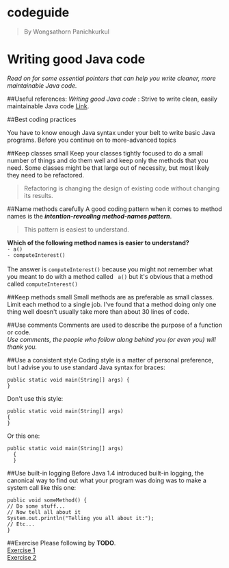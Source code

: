# codeguide
>By Wongsathorn Panichkurkul
# Writing good Java code
*Read on for some essential pointers that can help you write cleaner, more maintainable Java code.*

##Useful references:
*Writing good Java code* : Strive to write clean, easily maintainable Java code [Link](http://www.ibm.com/developerworks/library/j-perry-writing-good-java-code/index.html).

##Best coding practices

You have to know enough Java syntax under your belt to write basic Java programs. Before you continue on to more-advanced topics

##Keep classes small
Keep your classes tightly focused to do a small number of things and do them well and keep only the methods that you need.
Some classes might be that large out of necessity, but most likely they need to be refactored. 
>Refactoring is changing the design of existing code without changing its results.

##Name methods carefully
A good coding pattern when it comes to method names is the **_intention-revealing method-names pattern_**.
>This pattern is easiest to understand. 

__Which of the following method names is easier to understand?__</br>
`- a()` </br>
`- computeInterest()` </br></br>
The answer is `computeInterest()` because you might not remember what you meant to do with a method called ` a()`
but it's obvious that a method called `computeInterest()`

##Keep methods small
Small methods are as preferable as small classes.
Limit each method to a single job. I've found that a method doing only one thing well doesn't usually take more than about 30 lines of code.

##Use comments
Comments are used to describe the purpose of a function or code. </br>
*Use comments, the people who follow along behind you (or even you) will thank you.*

##Use a consistent style
Coding style is a matter of personal preference, but I advise you to use standard Java syntax for braces:
```
public static void main(String[] args) {
}
```
Don't use this style:
```
public static void main(String[] args)
{
}
```
Or this one:
```
public static void main(String[] args)
  {
  }
  ```
  
##Use built-in logging
  Before Java 1.4 introduced built-in logging, the canonical way to find out what your program was doing was to make a system call like this one:
  ```
public void someMethod() {
  // Do some stuff...
  // Now tell all about it
  System.out.println("Telling you all about it:");
  // Etc...
}
```
##Exercise
Please following by **TODO**.</br>
[Exercise 1](https://github.com/kakmond/codeguide/blob/master/src/practice/Person.java) </br>
[Exercise 2](https://github.com/kakmond/codeguide/blob/master/src/practice/Student.java)

